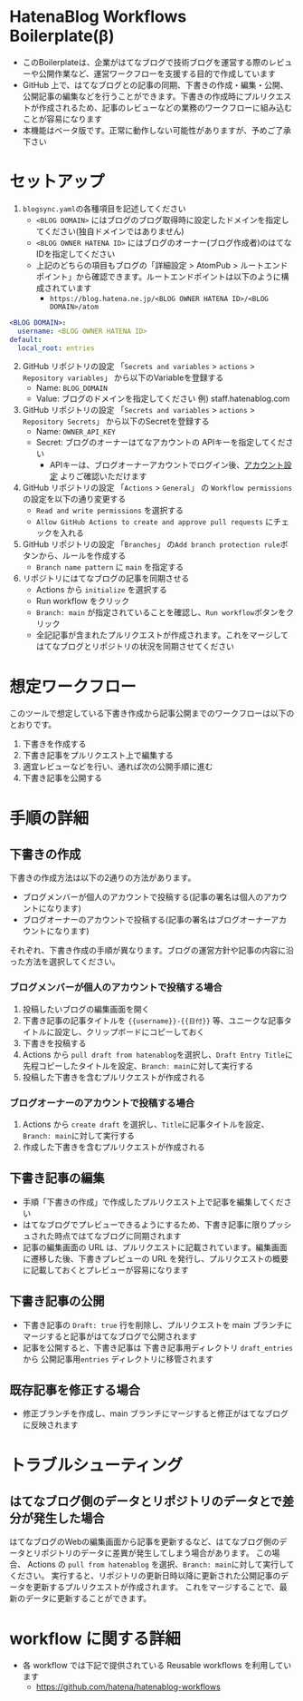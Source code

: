 # HatenaBlog Workflows Boilerplate(β)
- このBoilerplateは、企業がはてなブログで技術ブログを運営する際のレビューや公開作業など、運営ワークフローを支援する目的で作成しています
- GitHub 上で、はてなブログとの記事の同期、下書きの作成・編集・公開、公開記事の編集などを行うことができます。下書きの作成時にプルリクエストが作成されるため、記事のレビューなどの業務のワークフローに組み込むことが容易になります
- 本機能はベータ版です。正常に動作しない可能性がありますが、予めご了承下さい


# セットアップ

1. `blogsync.yaml`の各種項目を記述してください
    - `<BLOG DOMAIN>` にはブログのブログ取得時に設定したドメインを指定してください(独自ドメインではありません)
    - `<BLOG OWNER HATENA ID>` にはブログのオーナー(ブログ作成者)のはてなIDを指定してください
    - 上記のどちらの項目もブログの「詳細設定 > AtomPub > ルートエンドポイント」から確認できます。ルートエンドポイントは以下のように構成されています
        - `https://blog.hatena.ne.jp/<BLOG OWNER HATENA ID>/<BLOG DOMAIN>/atom`
```yaml
<BLOG DOMAIN>:
  username: <BLOG OWNER HATENA ID>
default:
  local_root: entries
```
2. GitHub リポジトリの設定 「`Secrets and variables` > `actions` > `Repository variables`」 から以下のVariableを登録する
    - Name: `BLOG_DOMAIN` 
    - Value: ブログのドメインを指定してください 例) staff.hatenablog.com
3. GitHub リポジトリの設定 「`Secrets and variables` > `actions` > `Repository Secrets`」 から以下のSecretを登録する
    - Name: `OWNER_API_KEY`
    - Secret: ブログのオーナーはてなアカウントの APIキーを指定してください
        - APIキーは、ブログオーナーアカウントでログイン後、[アカウント設定](https://blog.hatena.ne.jp/-/config) よりご確認いただけます
4. GitHub リポジトリの設定 「`Actions` > `General`」 の `Workflow permissions` の設定を以下の通り変更する
    - `Read and write permissions` を選択する
    - `Allow GitHub Actions to create and approve pull requests` にチェックを入れる
5. GitHub リポジトリの設定 「`Branches`」 の`Add branch protection rule`ボタンから、ルールを作成する
    - `Branch name pattern` に `main` を指定する
6. リポジトリにはてなブログの記事を同期させる
    - Actions から `initialize` を選択する
    - Run workflow をクリック
    - `Branch: main` が指定されていることを確認し、`Run workflow`ボタンをクリック
    - 全記記事が含まれたプルリクエストが作成されます。これをマージしてはてなブログとリポジトリの状況を同期させてください


# 想定ワークフロー

このツールで想定している下書き作成から記事公開までのワークフローは以下のとおりです。

1. 下書きを作成する
2. 下書き記事をプルリクエスト上で編集する
3. 適宜レビューなどを行い、通れば次の公開手順に進む
4. 下書き記事を公開する


# 手順の詳細

## 下書きの作成
下書きの作成方法は以下の2通りの方法があります。

- ブログメンバーが個人のアカウントで投稿する(記事の署名は個人のアカウントになります)
- ブログオーナーのアカウントで投稿する(記事の署名はブログオーナーアカウントになります)

それぞれ、下書き作成の手順が異なります。ブログの運営方針や記事の内容に沿った方法を選択してください。

### ブログメンバーが個人のアカウントで投稿する場合

1. 投稿したいブログの編集画面を開く
2. 下書き記事の記事タイトルを `{{username}}-{{日付}}` 等、ユニークな記事タイトルに設定し、クリップボードにコピーしておく
3. 下書きを投稿する
4. Actions から `pull draft from hatenablog`を選択し、`Draft Entry Title`に先程コピーしたタイトルを設定、`Branch: main`に対して実行する
5. 投稿した下書きを含むプルリクエストが作成される

### ブログオーナーのアカウントで投稿する場合

1. Actions から  `create draft` を選択し、`Title`に記事タイトルを設定、`Branch: main`に対して実行する
2. 作成した下書きを含むプルリクエストが作成される

## 下書き記事の編集
- 手順「下書きの作成」で作成したプルリクエスト上で記事を編集してください
- はてなブログでプレビューできるようにするため、下書き記事に限りプッシュされた時点ではてなブログに同期されます
- 記事の編集画面の URL は、プルリクエストに記載されています。編集画面に遷移した後、下書きプレビューの URL を発行し、プルリクエストの概要に記載しておくとプレビューが容易になります

## 下書き記事の公開
- 下書き記事の `Draft: true` 行を削除し、プルリクエストを main ブランチにマージすると記事がはてなブログで公開されます
- 記事を公開すると、下書き記事は 下書き記事用ディレクトリ `draft_entries` から 公開記事用`entries` ディレクトリに移管されます

## 既存記事を修正する場合
- 修正ブランチを作成し、main ブランチにマージすると修正がはてなブログに反映されます


# トラブルシューティング
## はてなブログ側のデータとリポジトリのデータとで差分が発生した場合
はてなブログのWebの編集画面から記事を更新するなど、はてなブログ側のデータとリポジトリのデータに差異が発生してしまう場合があります。
この場合、 Actions の `pull from hatenablog` を選択、`Branch: main`に対して実行してください。
実行すると、リポジトリの更新日時以降に更新された公開記事のデータを更新するプルリクエストが作成されます。
これをマージすることで、最新のデータに更新することができます。




# workflow に関する詳細

- 各 workflow では下記で提供されている Reusable workflows を利用しています
  - https://github.com/hatena/hatenablog-workflows
